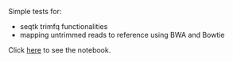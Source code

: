 Simple tests for:
  * seqtk trimfq functionalities
  * mapping untrimmed reads to reference using BWA and Bowtie

Click [here](http://nbviewer.ipython.org/github//wuzhigang05/seqtk_bwa/blob/master/Understanding%20seqtk%20trimfq%20and%20bwa.ipynb) to see the notebook.
